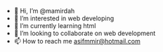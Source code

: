 - 👋 Hi, I’m @mamirdah
- 👀 I’m interested in web developing
- 🌱 I’m currently learning html
- 💞️ I’m looking to collaborate on web development
- 📫 How to reach me asifmmir@hotmail.com
<!---
mamirdah/mamirdah is a ✨ special ✨ repository because its `README.md` (this file) appears on your GitHub profile.
You can click the Preview link to take a look at your changes.
--->
